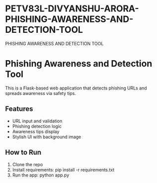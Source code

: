 # PETV83L-DIVYANSHU-ARORA-PHISHING-AWARENESS-AND-DETECTION-TOOL
PHISHING AWARENESS AND DETECTION TOOL


# Phishing Awareness and Detection Tool

This is a Flask-based web application that detects phishing URLs and spreads awareness via safety tips.

## Features
- URL input and validation
- Phishing detection logic
- Awareness tips display
- Stylish UI with background image

## How to Run
1. Clone the repo
2. Install requirements: pip install -r requirements.txt
3. Run the app: python app.py
